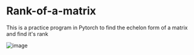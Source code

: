 # Rank-of-a-matrix
This is a practice program in Pytorch to find the echelon form of a matrix and find it's rank


![image](https://user-images.githubusercontent.com/83284294/147463949-09dbc599-c832-444d-a6f4-ea74ac4a113e.png)

